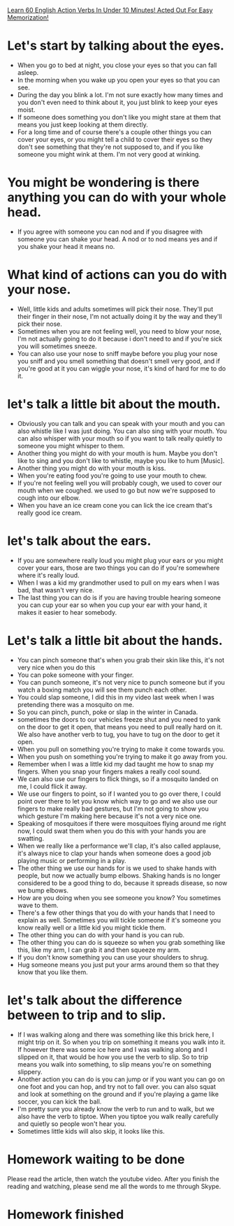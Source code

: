 [Learn 60 English Action Verbs In Under 10 Minutes! Acted Out For Easy Memorization!](https://www.youtube.com/watch?v=vA-uEPEHU_M)  
# Let's start by talking about the eyes. 
* When you go to bed at night, you close your eyes so that you can fall asleep. 
* In the morning when you wake up you open your eyes so that you can see. 
* During the day you blink a lot. I'm not sure exactly how many times and you don't even need to think about it, you just blink to keep your eyes moist. 
* If someone does something you don't like you might stare at them that means you just keep looking at them directly.
* For a long time and of course there's a couple other things you can cover your eyes, or you might tell a child to cover their eyes so they don't see something that they're not supposed to, and if you like someone you might wink at them. I'm not very good at winking.  
# You might be wondering is there anything you can do with your whole head.
* If you agree with someone you can nod and if you disagree with someone you can shake your head. A nod or to nod means yes and if you shake your head it means no.
# What kind of actions can you do with your nose.
* Well, little kids and adults sometimes will pick their nose. They'll put their finger in their nose, I'm not actually doing it by the way and they'll pick their nose. 
* Sometimes when you are not feeling well, you need to blow your nose, I'm not actually going to do it because i don't need to and if you're sick you will sometimes sneeze.
* You can also use your nose to sniff maybe before you plug your nose you sniff and you smell something that doesn't smell very good, and if you're good at it you can wiggle your nose, it's kind of hard for me to do it.
# let's talk a little bit about the mouth.
* Obviously you can talk and you can speak with your mouth and you can also whistle like I was just doing. You can also sing with your mouth. You can also whisper with your mouth so if you want to talk really quietly to someone you might whisper to them.
* Another thing you might do with your mouth is hum. Maybe you don't like to sing and you don't like to whistle, maybe you like to hum [Music].
* Another thing you might do with your mouth is kiss.
* When you're eating food you're going to use your mouth to chew.
* If you're not feeling well you will probably cough, we used to cover our mouth when we coughed. we used to go but now we're supposed to cough into our elbow.
* When you have an ice cream cone you can lick the ice cream that's really good ice cream.
# let's talk about the ears.
* If you are somewhere really loud you might plug your ears or you might cover your ears, those are two things you can do if you're somewhere where it's really loud.
* When I was a kid my grandmother used to pull on my ears when I was bad, that wasn't very nice.
* The last thing you can do is if you are having trouble hearing someone you can cup your ear so when you cup your ear with your hand, it makes it easier to hear somebody.
# Let's talk a little bit about the hands.
* You can pinch someone that's when you grab their skin like this, it's not very nice when you do this
* You can poke someone with your finger.
* You can punch someone, it's not very nice to punch someone but if you watch a boxing match you will see them punch each other.
* You could slap someone, I did this in my video last week when I was pretending there was a mosquito on me.
* So you can pinch, punch, poke or slap in the winter in Canada. 
* sometimes the doors to our vehicles freeze shut and you need to yank on the door to get it open, that means you need to pull really hard on it. We also have another verb to tug, you have to tug on the door to get it open.
* When you pull on something you're trying to make it come towards you.
* When you push on something you're trying to make it go away from you.
* Remember when I was a little kid my dad taught me how to snap my fingers. When you snap your fingers makes a really cool sound.
* We can also use our fingers to flick things, so if a mosquito landed on me, I could flick it away.
* We use our fingers to point, so if I wanted you to go over there, I could point over there to let you know which way to go and we also use our fingers to make really bad gestures, but I'm not going to show you which gesture I'm making here because it's not a very nice one. 
* Speaking of mosquitoes if there were mosquitoes flying around me right now, I could swat them when you do this with your hands you are swatting. 
* When we really like a performance we'll clap, it's also called applause, it's always nice to clap your hands when someone does a good job playing music or performing in a play.
* The other thing we use our hands for is we used to shake hands with people, but now we actually bump elbows. Shaking hands is no longer considered to be a good thing to do, because it spreads disease, so now we bump elbows.
* How are you doing when you see someone you know? You sometimes wave to them.
* There's a few other things that you do with your hands that I need to explain as well. Sometimes you will tickle someone if it's someone you know really well or a little kid you might tickle them.
* The other thing you can do with your hand is you can rub. 
* The other thing you can do is squeeze so when you grab something like this, like my arm, I can grab it and then squeeze my arm.
* If you don't know something you can use your shoulders to shrug. 
* Hug someone means you just put your arms around them so that they know that you like them.
# let's talk about the difference between to trip and to slip.
* If I was walking along and there was something like this brick here, I might trip on it. So when you trip on something it means you walk into it. If however there was some ice here and I was walking along and I slipped on it, that would be how you use the verb to slip. So to trip means you walk into something, to slip means you're on something slippery. 
* Another action you can do is you can jump or if you want you can go on one foot and you can hop, and try not to fall over. you can also squat and look at something on the ground and if you're playing a game like soccer, you can kick the ball. 
* I'm pretty sure you already know the verb to run and to walk, but we also have the verb to tiptoe. When you tiptoe you walk really carefully and quietly so people won't hear you. 
* Sometimes little kids will also skip, it looks like this.
# Homework waiting to be done
Please read the article, then watch the youtube video. After you finish the reading and watching, please send me all the words to me through Skype.
# Homework finished
